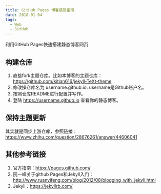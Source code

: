 ```yaml
---
title: GitHub Pages 博客极简指南
date: 2018-01-04
tags:
  - Web
  - GitHub
---
```


利用GitHub Pages快速搭建静态博客网页

<!--more-->

## 构建仓库

  1. 直接fork主题仓库。比如本博客的主题仓库：<https://github.com/kitian616/jekyll-TeXt-theme>
  2. 修改操仓库名为 username.github.io. username是Github账户名。
  3. 按照仓库README进行配置并写作。
  4. 登陆 <https://username.github.io> 查看你的静态博客。
  
## 保持主题更新

  其实就是同步上游仓库，参照链接：
  <https://www.zhihu.com/question/28676261/answer/44606041>
  
## 其他参考链接

  1. 官方指南：<https://pages.github.com/>
  2. 阮一峰关于github Pages和Jekyll入门：<http://www.ruanyifeng.com/blog/2012/08/blogging_with_jekyll.html>
  3. Jekyll：<https://jekyllrb.com/>
